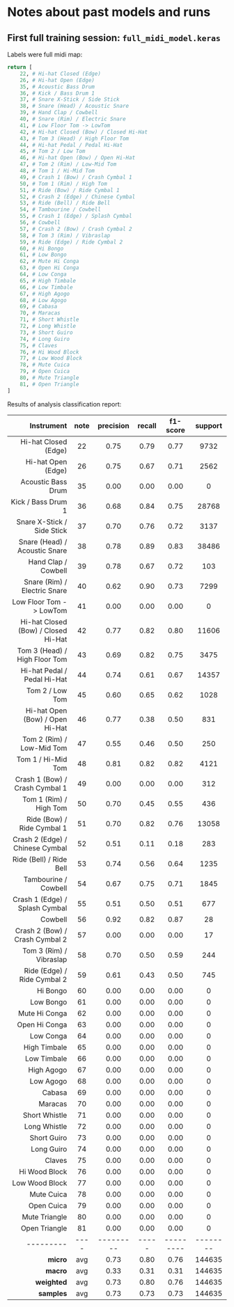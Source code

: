 # Notes about past models and runs

## First full training session: `full_midi_model.keras`

Labels were full midi map:

```python
return [
    22, # Hi-hat Closed (Edge)
    26, # Hi-hat Open (Edge)
    35, # Acoustic Bass Drum
    36, # Kick / Bass Drum 1
    37, # Snare X-Stick / Side Stick
    38, # Snare (Head) / Acoustic Snare
    39, # Hand Clap	/ Cowbell
    40, # Snare (Rim) / Electric Snare
    41, # Low Floor Tom	-> LowTom
    42, # Hi-hat Closed (Bow) / Closed Hi-Hat
    43, # Tom 3 (Head) / High Floor Tom
    44, # Hi-hat Pedal / Pedal Hi-Hat
    45, # Tom 2 / Low Tom
    46, # Hi-hat Open (Bow) / Open Hi-Hat
    47, # Tom 2 (Rim) / Low-Mid Tom
    48, # Tom 1 / Hi-Mid Tom
    49, # Crash 1 (Bow) / Crash Cymbal 1
    50, # Tom 1 (Rim) / High Tom
    51, # Ride (Bow) / Ride Cymbal 1
    52, # Crash 2 (Edge) / Chinese Cymbal
    53, # Ride (Bell) / Ride Bell
    54, # Tambourine / Cowbell
    55, # Crash 1 (Edge) / Splash Cymbal
    56, # Cowbell
    57, # Crash 2 (Bow) / Crash Cymbal 2
    58, # Tom 3 (Rim) / Vibraslap
    59, # Ride (Edge) / Ride Cymbal 2
    60, # Hi Bongo
    61, # Low Bongo
    62, # Mute Hi Conga
    63, # Open Hi Conga
    64, # Low Conga
    65, # High Timbale
    66, # Low Timbale
    67, # High Agogo
    68, # Low Agogo
    69, # Cabasa
    70, # Maracas
    71, # Short Whistle
    72, # Long Whistle
    73, # Short Guiro
    74, # Long Guiro
    75, # Claves
    76, # Hi Wood Block
    77, # Low Wood Block
    78, # Mute Cuica
    79, # Open Cuica
    80, # Mute Triangle
    81, # Open Triangle
]
```

Results of analysis classification report:

| Instrument | **note** | **precision** | **recall** | **f1-score** | **support** |
|-:|:-:|:-:|:-:|:-:|:-:|
| Hi-hat Closed (Edge) | 22 | 0.75 | 0.79 | 0.77 | 9732 |
| Hi-hat Open (Edge) | 26 | 0.75 | 0.67 | 0.71 | 2562 |
| Acoustic Bass Drum | 35 | 0.00 | 0.00 | 0.00 | 0 |
| Kick / Bass Drum 1 | 36 | 0.68 | 0.84 | 0.75 | 28768 |
| Snare X-Stick / Side Stick | 37 | 0.70 | 0.76 | 0.72 | 3137 |
| Snare (Head) / Acoustic Snare | 38 | 0.78 | 0.89 | 0.83 | 38486 |
| Hand Clap	/ Cowbell | 39 | 0.78 | 0.67 | 0.72 | 103 |
| Snare (Rim) / Electric Snare | 40 | 0.62 | 0.90 | 0.73 | 7299 |
| Low Floor Tom	-> LowTom | 41 | 0.00 | 0.00 | 0.00 | 0 |
| Hi-hat Closed (Bow) / Closed Hi-Hat | 42 | 0.77 | 0.82 | 0.80 | 11606 |
| Tom 3 (Head) / High Floor Tom | 43 | 0.69 | 0.82 | 0.75 | 3475 |
| Hi-hat Pedal / Pedal Hi-Hat | 44 | 0.74 | 0.61 | 0.67 | 14357 |
| Tom 2 / Low Tom | 45 | 0.60 | 0.65 | 0.62 | 1028 |
| Hi-hat Open (Bow) / Open Hi-Hat | 46 | 0.77 | 0.38 | 0.50 | 831 |
| Tom 2 (Rim) / Low-Mid Tom | 47 | 0.55 | 0.46 | 0.50 | 250 |
| Tom 1 / Hi-Mid Tom | 48 | 0.81 | 0.82 | 0.82 | 4121 |
| Crash 1 (Bow) / Crash Cymbal 1 | 49 | 0.00 | 0.00 | 0.00 | 312 |
| Tom 1 (Rim) / High Tom | 50 | 0.70 | 0.45 | 0.55 | 436 |
| Ride (Bow) / Ride Cymbal 1 | 51 | 0.70 | 0.82 | 0.76 | 13058 |
| Crash 2 (Edge) / Chinese Cymbal | 52 | 0.51 | 0.11 | 0.18 | 283 |
| Ride (Bell) / Ride Bell | 53 | 0.74 | 0.56 | 0.64 | 1235 |
| Tambourine / Cowbell | 54 | 0.67 | 0.75 | 0.71 | 1845 |
| Crash 1 (Edge) / Splash Cymbal | 55 | 0.51 | 0.50 | 0.51 | 677 |
| Cowbell | 56 | 0.92 | 0.82 | 0.87 | 28 |
| Crash 2 (Bow) / Crash Cymbal 2 | 57 | 0.00 | 0.00 | 0.00 | 17 |
| Tom 3 (Rim) / Vibraslap | 58 | 0.70 | 0.50 | 0.59 | 244 |
| Ride (Edge) / Ride Cymbal 2 | 59 | 0.61 | 0.43 | 0.50 | 745 |
| Hi Bongo | 60 | 0.00 | 0.00 | 0.00 | 0 |
| Low Bongo | 61 | 0.00 | 0.00 | 0.00 | 0 |
| Mute Hi Conga | 62 | 0.00 | 0.00 | 0.00 | 0 |
| Open Hi Conga | 63 | 0.00 | 0.00 | 0.00 | 0 |
| Low Conga | 64 | 0.00 | 0.00 | 0.00 | 0 |
| High Timbale | 65 | 0.00 | 0.00 | 0.00 | 0 |
| Low Timbale | 66 | 0.00 | 0.00 | 0.00 | 0 |
| High Agogo | 67 | 0.00 | 0.00 | 0.00 | 0 |
| Low Agogo | 68 | 0.00 | 0.00 | 0.00 | 0 |
| Cabasa | 69 | 0.00 | 0.00 | 0.00 | 0 |
| Maracas | 70 | 0.00 | 0.00 | 0.00 | 0 |
| Short Whistle | 71 | 0.00 | 0.00 | 0.00 | 0 |
| Long Whistle | 72 | 0.00 | 0.00 | 0.00 | 0 |
| Short Guiro | 73 | 0.00 | 0.00 | 0.00 | 0 |
| Long Guiro | 74 | 0.00 | 0.00 | 0.00 | 0 |
| Claves | 75 | 0.00 | 0.00 | 0.00 | 0 |
| Hi Wood Block | 76 | 0.00 | 0.00 | 0.00 | 0 |
| Low Wood Block | 77 | 0.00 | 0.00 | 0.00 | 0 |
| Mute Cuica | 78 | 0.00 | 0.00 | 0.00 | 0 |
| Open Cuica | 79 | 0.00 | 0.00 | 0.00 | 0 |
| Mute Triangle | 80 | 0.00 | 0.00 | 0.00 | 0 |
| Open Triangle | 81 | 0.00 | 0.00 | 0.00 | 0 |
| --------- | ---- | --------- | ----- | --------- | -------- |
| **micro** | avg | 0.73 | 0.80 | 0.76 | 144635 |
| **macro** | avg | 0.33 | 0.31 | 0.31 | 144635 |
| **weighted** | avg | 0.73 | 0.80 | 0.76 | 144635 |
| **samples** | avg | 0.73 | 0.73 | 0.73 | 144635 |

